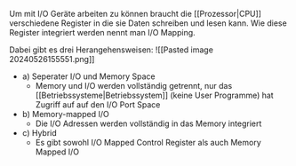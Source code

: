 Um mit I/O Geräte arbeiten zu können braucht die [[Prozessor|CPU]] verschiedene Register in die sie Daten schreiben und lesen kann. Wie diese Register integriert werden nennt man I/O Mapping. 

Dabei gibt es drei Herangehensweisen: 
![[Pasted image 20240526155551.png]]

- a) Seperater I/O und Memory Space
	- Memory und I/O werden vollständig getrennt, nur das [[Betriebssysteme|Betriebssystem]] (keine User Programme) hat Zugriff auf  auf den I/O Port Space
- b) Memory-mapped I/O
	- Die I/O Adressen werden vollständig in das Memory integriert
- c) Hybrid
	- Es gibt sowohl I/O Mapped Control Register als auch Memory Mapped I/O